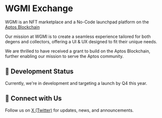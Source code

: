 # WGMI Exchange
WGMI is an NFT marketplace and a No-Code launchpad platform on the [Aptos Blockchain](https://aptosfoundation.org/)

Our mission at WGMI is to create a seamless experience tailored for both degens and collectors, offering a UI & UX designed to fit their unique needs.

We are thrilled to have received a grant to build on the Aptos Blockchain, further enabling our mission to serve the Aptos community.

## 🚧 Development Status
Currently, we're in development and targeting a launch by Q4 this year.

## 📱 Connect with Us
Follow us on [X (Twitter)](https://x.com/wgmiexchange) for updates, news, and announcements.